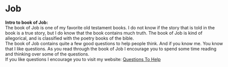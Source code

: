 # Job


<div id="NCRnote" style="width: 700px;">
<b>Intro to book of Job:</b><br/>
The book of Job is one of my favorite old testament books. I do not know if the story that is told in the book is a true story,
but I do know that the book contains much truth. The book of Job is kind of allegorical, and is classified with the poetry books of the bible.<br/>
The book of Job contains quite a few good questions to help people think. And if you know me. You know that I like questions. As you read through the book of Job
 I encourage you to spend some time reading and thinking over some of the questions.<br/>
 If you like questions I encourage you to visit my website: <a href="https://sites.google.com/view/questionstohelp/">Questions To Help</a>
</div>